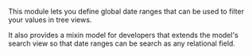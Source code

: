This module lets you define global date ranges that can be used to
filter your values in tree views.

It also provides a mixin model for developers that extends the model's
search view so that date ranges can be search as any relational field.
